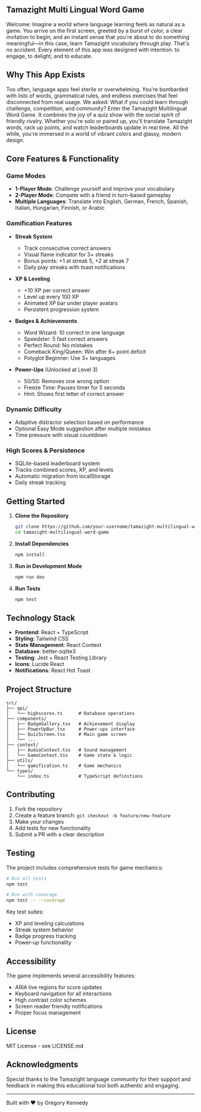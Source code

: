 ## Tamazight Multi Lingual Word Game

Welcome: Imagine a world where language learning feels as natural as a game. You arrive on the first screen, greeted by a burst of color, a clear invitation to begin, and an instant sense that you're about to do something meaningful—in this case, learn Tamazight vocabulary through play. That's no accident. Every element of this app was designed with intention: to engage, to delight, and to educate.

## Why This App Exists

Too often, language apps feel sterile or overwhelming. You're bombarded with lists of words, grammatical rules, and endless exercises that feel disconnected from real usage. We asked: What if you could learn through challenge, competition, and community? Enter the Tamazight Multilingual Word Game. It combines the joy of a quiz show with the social spirit of friendly rivalry. Whether you're solo or paired up, you'll translate Tamazight words, rack up points, and watch leaderboards update in real time. All the while, you're immersed in a world of vibrant colors and glassy, modern design.

## Core Features & Functionality

### Game Modes
* **1-Player Mode**: Challenge yourself and improve your vocabulary
* **2-Player Mode**: Compete with a friend in turn-based gameplay
* **Multiple Languages**: Translate into English, German, French, Spanish, Italian, Hungarian, Finnish, or Arabic

### Gamification Features
* **Streak System**
  * Track consecutive correct answers
  * Visual flame indicator for 3+ streaks
  * Bonus points: +1 at streak 5, +2 at streak 7
  * Daily play streaks with toast notifications

* **XP & Leveling**
  * +10 XP per correct answer
  * Level up every 100 XP
  * Animated XP bar under player avatars
  * Persistent progression system

* **Badges & Achievements**
  * Word Wizard: 10 correct in one language
  * Speedster: 5 fast correct answers
  * Perfect Round: No mistakes
  * Comeback King/Queen: Win after 6+ point deficit
  * Polyglot Beginner: Use 3+ languages

* **Power-Ups** (Unlocked at Level 3)
  * 50/50: Removes one wrong option
  * Freeze Time: Pauses timer for 5 seconds
  * Hint: Shows first letter of correct answer

### Dynamic Difficulty
* Adaptive distractor selection based on performance
* Optional Easy Mode suggestion after multiple mistakes
* Time pressure with visual countdown

### High Scores & Persistence
* SQLite-based leaderboard system
* Tracks combined scores, XP, and levels
* Automatic migration from localStorage
* Daily streak tracking

## Getting Started

1. **Clone the Repository**

   ```bash
   git clone https://github.com/your-username/tamazight-multilingual-word-game.git
   cd tamazight-multilingual-word-game
   ```

2. **Install Dependencies**

   ```bash
   npm install
   ```

3. **Run in Development Mode**

   ```bash
   npm run dev
   ```

4. **Run Tests**

   ```bash
   npm test
   ```

## Technology Stack

* **Frontend**: React + TypeScript
* **Styling**: Tailwind CSS
* **State Management**: React Context
* **Database**: better-sqlite3
* **Testing**: Jest + React Testing Library
* **Icons**: Lucide React
* **Notifications**: React Hot Toast

## Project Structure

```
src/
├── api/
│   └── highscores.ts      # Database operations
├── components/
│   ├── BadgeGallery.tsx   # Achievement display
│   ├── PowerUpBar.tsx     # Power-ups interface
│   ├── QuizScreen.tsx     # Main game screen
│   └── ...
├── context/
│   ├── AudioContext.tsx   # Sound management
│   └── GameContext.tsx    # Game state & logic
├── utils/
│   └── gamification.ts    # Game mechanics
└── types/
    └── index.ts           # TypeScript definitions
```

## Contributing

1. Fork the repository
2. Create a feature branch: `git checkout -b feature/new-feature`
3. Make your changes
4. Add tests for new functionality
5. Submit a PR with a clear description

## Testing

The project includes comprehensive tests for game mechanics:

```bash
# Run all tests
npm test

# Run with coverage
npm test -- --coverage
```

Key test suites:
- XP and leveling calculations
- Streak system behavior
- Badge progress tracking
- Power-up functionality

## Accessibility

The game implements several accessibility features:
- ARIA live regions for score updates
- Keyboard navigation for all interactions
- High contrast color schemes
- Screen reader friendly notifications
- Proper focus management

## License

MIT License - see LICENSE.md

## Acknowledgments

Special thanks to the Tamazight language community for their support and feedback in making this educational tool both authentic and engaging.

---

Built with ❤️ by Gregory Kennedy